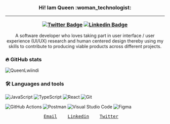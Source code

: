 <h3 align="center"> Hi! Iam Queen :woman_technologist:
<hr>

[![Twitter Badge](https://img.shields.io/badge/-@QueenMutinta-1ca0f1?style=flat-square&labelColor=1ca0f1&logo=twitter&logoColor=white&link=https://https://twitter.com/QueenMutinta)](https://twitter.com/QueenMutinta) [![Linkedin Badge](https://img.shields.io/badge/-QueenLwiindi-blue?style=flat-square&logo=Linkedin&logoColor=white&link=https://www.linkedin.com/in/queen-lwiindi-15b2b01a1/)](https://www.linkedin.com/in/queen-lwiindi-15b2b01a1/) 

</h3>
<p align="center"> A software developer who loves taking part in user interface / user experience (UI/UX) research and human centered design thereby using my skills to contribute to producing viable products across different projects.
</p>

### :fire: GitHub stats
<p><img src="https://github-readme-streak-stats.herokuapp.com/?user=Queenlwiindi&" alt="QueenLwiindi" /></p>

### :hammer_and_wrench: Languages and tools

<img alt="JavaScript" src="https://img.shields.io/badge/JavaScript-F7DF1E.svg?logo=javascript&logoColor=black"> <img alt="TypeScript" src="https://img.shields.io/badge/TypeScript-007ACC.svg?logo=typescript&logoColor=white">
<img alt="React" src="https://img.shields.io/badge/React-20232a.svg?logo=react&logoColor=%2361DAFB">
<img alt="Git" src="https://img.shields.io/badge/Git-F05033.svg?logo=git&logoColor=white">

<img alt="GitHub Actions" src="https://img.shields.io/badge/GitHub%20Actions-2671E5.svg?logo=github%20actions&logoColor=white"> <img alt="Postman" src="https://img.shields.io/badge/Postman-FF6C37?logo=postman&logoColor=white">
<img alt="Visual Studio Code" src="https://img.shields.io/badge/Visual%20Studio%20Code-0078d7.svg?logo=visual-studio-code&logoColor=white">
<img alt="Figma" src="https://img.shields.io/badge/Figma-FF7262.svg?logo=figma&logoColor=white">

<p align="center">
  <samp>
    <a href="mailto:queenlwiindi@gmail.com">Email</a>&nbsp&nbsp&nbsp
    <a href="https://www.linkedin.com/in/queen-lwiindi-15b2b01a1/">Linkedin</a>&nbsp&nbsp&nbsp    
    <a href="https://twitter.com/QueenMutinta">Twitter</a>&nbsp&nbsp&nbsp    
  </samp>
</p>

<!--
Here are some ideas to get you started:

- 🔭 I’m currently working on ...
- 🌱 I’m currently learning ...
- 👯 I’m looking to collaborate on ...
- 🤔 I’m looking for help with ...
- 💬 Ask me about ...
- 📫 How to reach me: ...
- 😄 Pronouns: ...
- ⚡ Fun fact: ...
-->
